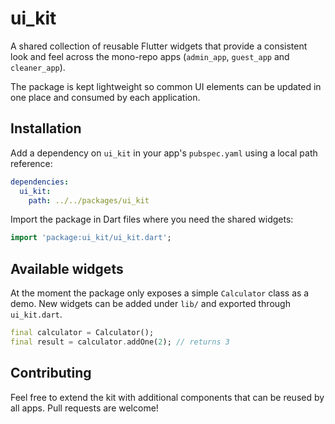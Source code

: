 # ui_kit

A shared collection of reusable Flutter widgets that provide a consistent look and feel across the mono-repo apps (`admin_app`, `guest_app` and `cleaner_app`).

The package is kept lightweight so common UI elements can be updated in one place and consumed by each application.

## Installation

Add a dependency on `ui_kit` in your app's `pubspec.yaml` using a local path reference:

```yaml
dependencies:
  ui_kit:
    path: ../../packages/ui_kit
```

Import the package in Dart files where you need the shared widgets:

```dart
import 'package:ui_kit/ui_kit.dart';
```

## Available widgets

At the moment the package only exposes a simple `Calculator` class as a demo. New widgets can be added under `lib/` and exported through `ui_kit.dart`.

```dart
final calculator = Calculator();
final result = calculator.addOne(2); // returns 3
```

## Contributing

Feel free to extend the kit with additional components that can be reused by all apps. Pull requests are welcome!
